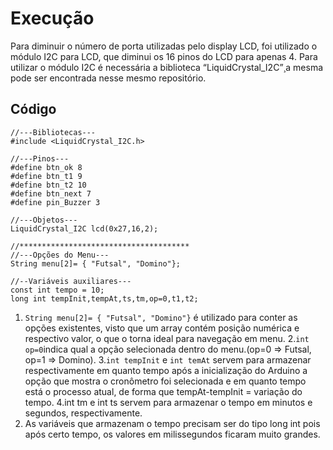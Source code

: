 # Execução
Para diminuir o número de porta utilizadas pelo display LCD, foi utilizado o módulo I2C para LCD, que diminui os 16 pinos do LCD para apenas 4. Para utilizar o módulo I2C é necessária a biblioteca “LiquidCrystal_I2C”¸a mesma pode ser encontrada nesse mesmo repositório.

## Código
```
//---Bibliotecas---
#include <LiquidCrystal_I2C.h>

//---Pinos---
#define btn_ok 8
#define btn_t1 9
#define btn_t2 10
#define btn_next 7
#define pin_Buzzer 3

//---Objetos---
LiquidCrystal_I2C lcd(0x27,16,2);

//**************************************
//---Opções do Menu---
String menu[2]= { "Futsal", "Domino"};

//--Variáveis auxiliares---
const int tempo = 10; 
long int tempInit,tempAt,ts,tm,op=0,t1,t2;
```
1. ```String menu[2]= { "Futsal", "Domino"}``` é utilizado para conter as opções existentes, visto que um array contém posição numérica e respectivo valor, o que o torna ideal para navegação em menu.
2.```int op=0```indica qual a opção selecionada dentro do menu.(op=0 => Futsal, op=1 => Domino).
3.```int tempInit``` e ```int temAt``` servem para armazenar respectivamente em quanto tempo após a inicialização do Arduino a opção que mostra o cronômetro foi selecionada e em quanto tempo está o processo atual, de forma que tempAt-tempInit = variação do tempo.
4.int tm e int ts servem para armazenar o tempo em minutos e segundos, respectivamente.
4. As variáveis que armazenam o tempo precisam ser do tipo long int pois após certo tempo, os valores em milissegundos ficaram muito grandes.


